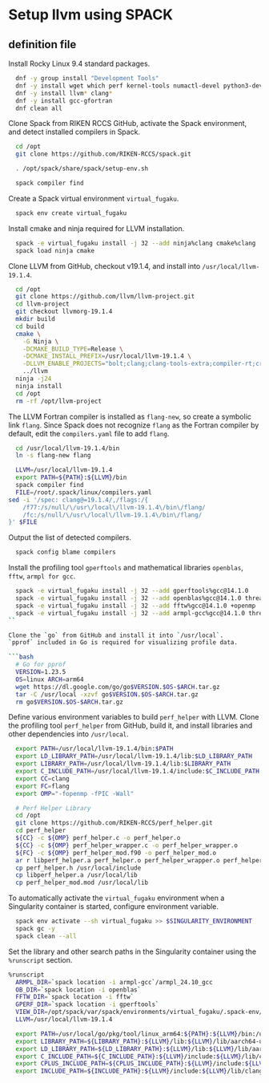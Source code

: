 # **Setup llvm using SPACK**

## **definition file**

Install Rocky Linux 9.4 standard packages.

```bash
  dnf -y group install "Development Tools"
  dnf -y install wget which perf kernel-tools numactl-devel python3-devel
  dnf -y install llvm* clang*
  dnf -y install gcc-gfortran
  dnf clean all
```

Clone Spack from RIKEN RCCS GitHub, activate the Spack environment, and detect installed compilers in Spack.

```bash
  cd /opt
  git clone https://github.com/RIKEN-RCCS/spack.git

  . /opt/spack/share/spack/setup-env.sh

  spack compiler find
```

Create a Spack virtual environment `virtual_fugaku`.

```bash
  spack env create virtual_fugaku
```

Install cmake and ninja required for LLVM installation.

```bash
  spack -e virtual_fugaku install -j 32 --add ninja%clang cmake%clang
  spack load ninja cmake
```

Clone LLVM from GitHub, checkout v19.1.4, and install into `/usr/local/llvm-19.1.4`.

```bash
  cd /opt
  git clone https://github.com/llvm/llvm-project.git
  cd llvm-project
  git checkout llvmorg-19.1.4
  mkdir build
  cd build
  cmake \
    -G Ninja \
    -DCMAKE_BUILD_TYPE=Release \
    -DCMAKE_INSTALL_PREFIX=/usr/local/llvm-19.1.4 \
    -DLLVM_ENABLE_PROJECTS="bolt;clang;clang-tools-extra;compiler-rt;cross-project-tests;libclc;lld;mlir;openmp;polly;pstl;flang" \
    ../llvm
  ninja -j24
  ninja install
  cd /opt
  rm -rf /opt/llvm-project
```

The LLVM Fortran compiler is installed as `flang-new`, so create a symbolic link `flang`.
Since Spack does not recognize `flang` as the Fortran compiler by default, edit the `compilers.yaml` file to add `flang`.

```bash
  cd /usr/local/llvm-19.1.4/bin
  ln -s flang-new flang

  LLVM=/usr/local/llvm-19.1.4
  export PATH=${PATH}:${LLVM}/bin
  spack compiler find
  FILE=/root/.spack/linux/compilers.yaml
sed -i '/spec: clang@=19.1.4/,/flags:/{
    /f77:/s/null/\/usr\/local\/llvm-19.1.4\/bin\/flang/
    /fc:/s/null/\/usr\/local\/llvm-19.1.4\/bin\/flang/
}' $FILE
```

Output the list of detected compilers.

```bash
  spack config blame compilers
```

Install the profiling tool `gperftools` and mathematical libraries `openblas`, `fftw`, `armpl for gcc`.

```bash
  spack -e virtual_fugaku install -j 32 --add gperftools%gcc@14.1.0
  spack -e virtual_fugaku install -j 32 --add openblas%gcc@14.1.0 threads=openmp
  spack -e virtual_fugaku install -j 32 --add fftw%gcc@14.1.0 +openmp
  spack -e virtual_fugaku install -j 32 --add armpl-gcc%gcc@14.1.0 threads=openmp
``

Clone the `go` from GitHub and install it into `/usr/local`.
`pprof` included in Go is required for visualizing profile data.

```bash
  # Go for pprof
  VERSION=1.23.5
  OS=linux ARCH=arm64
  wget https://dl.google.com/go/go$VERSION.$OS-$ARCH.tar.gz
  tar -C /usr/local -xzvf go$VERSION.$OS-$ARCH.tar.gz
  rm go$VERSION.$OS-$ARCH.tar.gz
```

Define various environment variables to build `perf_helper` with LLVM.
Clone the profiling tool `perf_helper` from GitHub, build it, and install libraries and other dependencies into `/usr/local`.

```bash
  export PATH=/usr/local/llvm-19.1.4/bin:$PATH
  export LD_LIBRARY_PATH=/usr/local/llvm-19.1.4/lib:$LD_LIBRARY_PATH
  export LIBRARY_PATH=/usr/local/llvm-19.1.4/lib:$LIBRARY_PATH
  export C_INCLUDE_PATH=/usr/local/llvm-19.1.4/include:$C_INCLUDE_PATH
  export CC=clang
  export FC=flang
  export OMP="-fopenmp -fPIC -Wall"

  # Perf Helper Library
  cd /opt
  git clone https://github.com/RIKEN-RCCS/perf_helper.git
  cd perf_helper
  ${CC} -c ${OMP} perf_helper.c -o perf_helper.o
  ${CC} -c ${OMP} perf_helper_wrapper.c -o perf_helper_wrapper.o
  ${FC} -c ${OMP} perf_helper_mod.f90 -o perf_helper_mod.o
  ar r libperf_helper.a perf_helper.o perf_helper_wrapper.o perf_helper_mod.o
  cp perf_helper.h /usr/local/include
  cp libperf_helper.a /usr/local/lib
  cp perf_helper_mod.mod /usr/local/lib
```

To automatically activate the `virtual_fugaku` environment when a Singularity container is started, configure environment variable.

```bash
  spack env activate --sh virtual_fugaku >> $SINGULARITY_ENVIRONMENT
  spack gc -y
  spack clean --all
```

Set the library and other search paths in the Singularity container using the `%runscript` section.

```bash
%runscript
  ARMPL_DIR=`spack location -i armpl-gcc`/armpl_24.10_gcc
  OB_DIR=`spack location -i openblas`
  FFTW_DIR=`spack location -i fftw`
  GPERF_DIR=`spack location -i gperftools`
  VIEW_DIR=/opt/spack/var/spack/environments/virtual_fugaku/.spack-env/view
  LLVM=/usr/local/llvm-19.1.4

  export PATH=/usr/local/go/pkg/tool/linux_arm64:${PATH}:${LLVM}/bin:/usr/local/bin:${ARMPL_DIR}/bin:${GPERF_DIR}/bin:${FFTW_DIR}/bin
  export LIBRARY_PATH=${LIBRARY_PATH}:${LLVM}/lib:${LLVM}/lib/aarch64-unknown-linux-gnu:${LLVM}/lib/clang/19/lib/aarch64-unknown-linux-gnu:/usr/local/lib:${VIEW_DIR}/lib:${VIEW_DIR}/lib64:${ARMPL_DIR}/lib:${GPERF_DIR}/lib:${OB_DIR}/lib:${FFTW_DIR}/lib
  export LD_LIBRARY_PATH=${LD_LIBRARY_PATH}:${LLVM}/lib:${LLVM}/lib/aarch64-unknown-linux-gnu:${LLVM}/lib/clang/19/lib/aarch64-unknown-linux-gnu:/usr/local/lib:${VIEW_DIR}/lib:${VIEW_DIR}/lib64:${ARMPL_DIR}/lib:${GPERF_DIR}/lib:${OB_DIR}/lib:${FFTW_DIR}/lib
  export C_INCLUDE_PATH=${C_INCLUDE_PATH}:${LLVM}/include:${LLVM}/lib/clang/19/include:/usr/local/include:${ARMPL_DIR}/include:${GPERF_DIR}/include/gperftools:${OB_DIR}/include:${FFTW_DIR}/include
  export CPLUS_INCLUDE_PATH=${CPLUS_INCLUDE_PATH}:${LLVM}/include:${LLVM}/lib/clang/19/include:/usr/local/include:${ARMPL_DIR}/include:${GPERF_DIR}/include/gperftools:${OB_DIR}/include:${FFTW_DIR}/include
  export INCLUDE_PATH=${INCLUDE_PATH}:${LLVM}/include:${LLVM}/lib/clang/19/include:/usr/local/include:${ARMPL_DIR}/include:${GPERF_DIR}/include/gperftools:${OB_DIR}/include:${FFTW_DIR}/include
```
